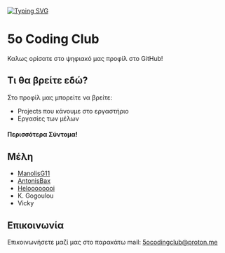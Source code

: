 [![Typing SVG](https://readme-typing-svg.demolab.com?font=Fira+Code&pause=1000&color=6EF700&vCenter=true&random=false&width=435&lines=%CE%9A%CE%B1%CE%BB%CF%89%CF%82+%CE%9F%CF%81%CE%AF%CF%83%CE%B1%CF%84%CE%B5+%CF%83%CF%84%CE%BF+%CF%80%CF%81%CE%BF%CF%86%CE%AF%CE%BB+%CE%BC%CE%B1%CF%82+%CF%83%CF%84%CE%BF+GitHubHub)](https://git.io/typing-svg)

# 5o Coding Club

Καλως ορίσατε στο ψηφιακό μας προφίλ στο GitHub!


## Τι θα βρείτε εδώ?

Στο προφίλ μας μπορείτε να βρείτε:
- Projects που κάνουμε στο εργαστήριο
- Εργασίες των μέλων

#### Περισσότερα Σύντομα!



## Μέλη

- [ManolisG11](https://github.com/ManolisG11)
- [AntonisBax](https://github.com/AntonisBax)
- [Heloooooooi](https://github.com/Heloooooooi)
-  K. Gogoulou
- Vicky


## Επικοινωνία

Επικοινωνήσετε μαζί μας στο παρακάτω mail:
5ocodingclub@proton.me


